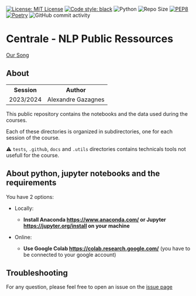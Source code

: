 <!-- ![image](https://raw.githubusercontent.com/AlexandreGazagnes/Unilasalle-Public-Ressources/main/docs/unilasalle_banner.png) -->

[![License: MIT License](https://img.shields.io/badge/License-MIT-blue.svg)](https://www.gnu.org/licenses/gpl-3.0) [![Code style: black](https://img.shields.io/badge/code%20style-black-000000.svg)](https://github.com/psf/black) ![Python](https://img.shields.io/badge/python-3.10.x-green.svg) ![Repo Size](https://img.shields.io/github/repo-size/AlexandreGazagnes/Unilasalle-Public-Ressources) [![PEP8](https://img.shields.io/badge/code%20style-pep8-orange.svg)](https://www.python.org/dev/peps/pep-0008/) [![Poetry](https://img.shields.io/endpoint?url=https://python-poetry.org/badge/v0.json)](https://python-poetry.org/)  ![GitHub commit activity](https://img.shields.io/github/commit-activity/m/AlexandreGazagnes/Unilasalle-Public-Ressources)
<!-- ![Coverage](https://github.com/AlexandreGazagnes/Unilasalle-Public-Ressources/blob/main/docs/assets/img/cov.svg?raw=true) -->
<!-- ![Tests](https://github.com/AlexandreGazagnes/Unilasalle-Public-Ressources/actions/workflows/tests.yaml/badge.svg)
![Statics](https://github.com/AlexandreGazagnes/Unilasalle-Public-Ressources/actions/workflows/statics.yaml/badge.svg)
![Doc](https://github.com/AlexandreGazagnes/Unilasalle-Public-Ressources/actions/workflows/docs.yaml/badge.svg) -->
<!-- ![Pypi](https://github.com/AlexandreGazagnes/Unilasalle-Public-Ressources/actions/workflows/publish.yaml/badge.svg) -->
# Centrale - NLP Public Ressources 



[Our Song](https://suno.com/song/d1a1b698-cca3-4bc5-b300-867ec996fe19)
## About

<table>
  <tr>
    <th>Session</th>
    <th>Author </th>
  </tr>
  <tr>
    <td>2023/2024</td>
    <td>Alexandre Gazagnes</td>
  </tr>
</table> 

This public repository contains the notebooks and the data used during the courses.

Each of these directories is organized in subdirectories, one for each session of the course. 
 
 
⚠️ `tests`, `.github`, `docs` and `.utils` directories contains technicals tools not usefull for the course.



## About python, jupyter notebooks and the requirements

You have 2 options: 
- Locally: 

    - **Install Anaconda https://www.anaconda.com/ or Jupyter https://jupyter.org/install on your machine**


- Online:

    - **Use Google Colab https://colab.research.google.com/** (you have to be connected to your google account)





## Troubleshooting

For any question, please feel free to open an issue on the  [issue page](https://github.com/AlexandreGazagnes/CentraleSupElec-NLP-Public-Ressources/issues)
